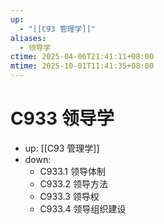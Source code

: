 ```yaml
---
up:
  - "[[C93 管理学]]"
aliases:
  - 领导学
ctime: 2025-04-06T21:41:11+08:00
mtime: 2025-10-01T11:41:35+08:00
---
```


# C933 领导学

- up: [[C93 管理学]]
- down:	
	- C933.1 领导体制
	- C933.2 领导方法
	- C933.3 领导权
	- C933.4 领导组织建设
	
